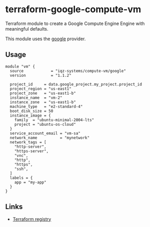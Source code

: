 # terraform-google-compute-vm

Terraform module to create a Google Compute Engine Engine with meaningful defaults.

This module uses the [google](https://registry.terraform.io/providers/hashicorp/google) provider.

## Usage

```hcl
module "vm" {
  source            = "iqz-systems/compute-vm/google"
  version           = "1.1.2"

  project_id     = data.google_project.my_project.project_id
  project_region = "us-east1"
  project_zone   = "us-east1-b"
  instance_name  = "vm-2"
  instance_zone  = "us-east1-b"
  machine_type   = "e2-standard-4"
  boot_disk_size = 50
  instance_image = {
    family  = "ubuntu-minimal-2004-lts"
    project = "ubuntu-os-cloud"
  }
  service_account_email = "vm-sa"
  network_name          = "mynetwork"
  network_tags = [
    "http-server",
    "https-server",
    "vnc",
    "http",
    "https",
    "ssh",
  ]
  labels = {
    app = "my-app"
  }
}
```

## Links

- [Terraform registry](https://registry.terraform.io/modules/iqz-systems/compute-vm/google/latest)
